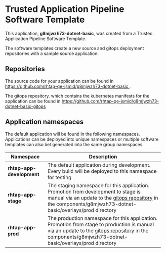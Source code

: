 # Trusted Application Pipeline Software Template

This application, **g8mjwzh73-dotnet-basic**, was created from a Trusted Application Pipeline Software Template.

The software templates create a new source and gitops deployment repositories with a sample source application. 

## Repositories

The source code for your application can be found in [https://github.com/rhtap-qe-jsmid/g8mjwzh73-dotnet-basic ](https://github.com/rhtap-qe-jsmid/g8mjwzh73-dotnet-basic ).
 
The gitops repository, which contains the kubernetes manifests for the application can be found in 
[https://github.com/rhtap-qe-jsmid/g8mjwzh73-dotnet-basic-gitops ](https://github.com/rhtap-qe-jsmid/g8mjwzh73-dotnet-basic-gitops ) 

## Application namespaces 

The default application will be found in the following namespaces. Applications can be deployed into unique namespaces or multiple software templates can also bet generated into the same group namespaces.  

|  Namespace   |  Description   |  
| -------- | -------- |   
| **rhtap-app-development** | The default application during development. Every build will be deployed to this namespace for testing. | 
| **rhtap-app-stage** | The staging namespace for this application. Promotion from development to stage is manual via an update to the [gitops repository](https://github.com/rhtap-qe-jsmid/g8mjwzh73-dotnet-basic-gitops ) in the components/g8mjwzh73-dotnet-basic/overlays/prod directory |  
| **rhtap-app-prod** | The production namespace for this application. Promotion from stage to production is manual via an update to the [gitops repository](https://github.com/rhtap-qe-jsmid/g8mjwzh73-dotnet-basic-gitops ) in the components/g8mjwzh73-dotnet-basic/overlays/prod directory | 